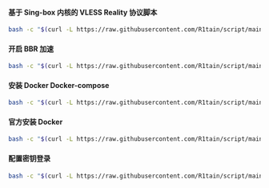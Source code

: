 #### 基于 Sing-box 内核的 VLESS Reality 协议脚本

```bash
bash -c "$(curl -L https://raw.githubusercontent.com/R1tain/script/main/reality.sh)"
```
#### 开启 BBR 加速
```bash
bash -c "$(curl -L https://raw.githubusercontent.com/R1tain/script/main/bbr.sh)"
```
#### 安装 Docker Docker-compose 
```bash
bash -c "$(curl -L https://raw.githubusercontent.com/R1tain/script/main/docker.sh)"
```

#### 官方安装 Docker
```bash
bash -c "$(curl -L https://raw.githubusercontent.com/R1tain/script/main/official-docker-install.sh)"
```


#### 配置密钥登录
```bash
bash -c "$(curl -L https://raw.githubusercontent.com/R1tain/script/main/authorized_keys.sh)"
```
